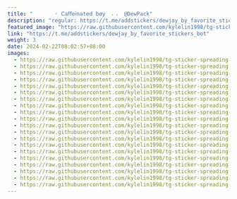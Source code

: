 ```yaml
---
title: "‌       ◜ 𝖢𝖺𝖿𝖿𝖾𝗂𝗇𝖺t𝖾𝖽 ‌𝖻ø𝗒  ៸ ៸  @DewPack"
description: "regular: https://t.me/addstickers/dewjay_by_favorite_stickers_bot"
featured_image: "https://raw.githubusercontent.com/kylelin1998/tg-sticker-spreading-worldwide-images/main/img/2d0d927c-c25b-4ac9-a0e0-ae17b0da0081.jpg"
link: "https://t.me/addstickers/dewjay_by_favorite_stickers_bot"
weight: 3
date: 2024-02-22T08:02:57+08:00
images:
  - https://raw.githubusercontent.com/kylelin1998/tg-sticker-spreading-worldwide-images/main/img/2d0d927c-c25b-4ac9-a0e0-ae17b0da0081.jpg
  - https://raw.githubusercontent.com/kylelin1998/tg-sticker-spreading-worldwide-images/main/img/5a495c83-9e45-4dcd-a3b7-76db8f9bad50.jpg
  - https://raw.githubusercontent.com/kylelin1998/tg-sticker-spreading-worldwide-images/main/img/b954d86f-4161-4050-ab70-5b93d2e71b9b.jpg
  - https://raw.githubusercontent.com/kylelin1998/tg-sticker-spreading-worldwide-images/main/img/5f15bb19-9838-4f98-aafe-165eca2fcbaa.jpg
  - https://raw.githubusercontent.com/kylelin1998/tg-sticker-spreading-worldwide-images/main/img/65499c9e-ff4e-4d2b-a305-93d0ad26f047.jpg
  - https://raw.githubusercontent.com/kylelin1998/tg-sticker-spreading-worldwide-images/main/img/053f895f-05d4-4467-bfd8-e55285a1f2f5.jpg
  - https://raw.githubusercontent.com/kylelin1998/tg-sticker-spreading-worldwide-images/main/img/cda4f312-3705-49be-8663-6ad8f56bd4c8.jpg
  - https://raw.githubusercontent.com/kylelin1998/tg-sticker-spreading-worldwide-images/main/img/e45ffa10-9972-4d55-b28e-225d60f19ba9.jpg
  - https://raw.githubusercontent.com/kylelin1998/tg-sticker-spreading-worldwide-images/main/img/ab708907-1721-470b-861b-b3bbadae951d.jpg
  - https://raw.githubusercontent.com/kylelin1998/tg-sticker-spreading-worldwide-images/main/img/051e6bdd-cfc2-40ad-a02a-94b898ef1048.jpg
  - https://raw.githubusercontent.com/kylelin1998/tg-sticker-spreading-worldwide-images/main/img/757fb5ad-5f77-40e3-87f6-5119ac85ab3b.jpg
  - https://raw.githubusercontent.com/kylelin1998/tg-sticker-spreading-worldwide-images/main/img/e9962e96-72a9-4264-8ff2-203a73be703d.jpg
  - https://raw.githubusercontent.com/kylelin1998/tg-sticker-spreading-worldwide-images/main/img/65899b77-3a1f-4fe2-9ec7-88c7ed6b40d8.jpg
  - https://raw.githubusercontent.com/kylelin1998/tg-sticker-spreading-worldwide-images/main/img/d2fb21e0-92a1-4d39-8033-3bea55d5f725.jpg
  - https://raw.githubusercontent.com/kylelin1998/tg-sticker-spreading-worldwide-images/main/img/0eb739b9-d52f-4552-afd7-530c5073c1bb.jpg
  - https://raw.githubusercontent.com/kylelin1998/tg-sticker-spreading-worldwide-images/main/img/cabbd7d7-6288-4dd3-9cde-60fb945df544.jpg
  - https://raw.githubusercontent.com/kylelin1998/tg-sticker-spreading-worldwide-images/main/img/b94b1fb7-fa2c-4381-8e41-abe60fcb27e9.jpg
  - https://raw.githubusercontent.com/kylelin1998/tg-sticker-spreading-worldwide-images/main/img/99364574-5227-407a-a085-6f3389b6ba87.jpg
  - https://raw.githubusercontent.com/kylelin1998/tg-sticker-spreading-worldwide-images/main/img/2d780a6b-aeeb-4929-a1f9-4ad6fff22571.jpg
  - https://raw.githubusercontent.com/kylelin1998/tg-sticker-spreading-worldwide-images/main/img/8eb33d7e-d5ee-4452-991b-34f2b134f77b.jpg
---
```

